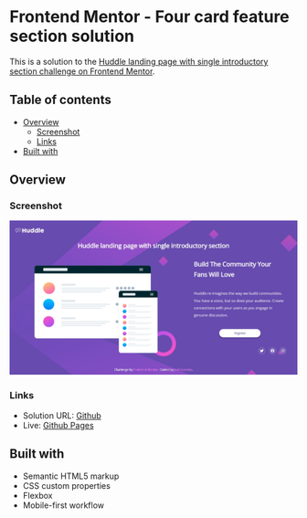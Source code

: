 # Frontend Mentor - Four card feature section solution

This is a solution to the [Huddle landing page with single introductory section challenge on Frontend Mentor](https://www.frontendmentor.io/challenges/huddle-landing-page-with-a-single-introductory-section-B_2Wvxgi0).

## Table of contents

- [Overview](#overview)
  - [Screenshot](#screenshot)
  - [Links](#links)
- [Built with](#built-with)

## Overview

### Screenshot

![Desktop design](./screenshots/desktop.jpg)

### Links

- Solution URL: [Github](https://github.com/sanchezdev-1906/frontendmentor---challenge-4)
- Live: [Github Pages](https://sanchezdev-1906.github.io/frontendmentor---challenge-4)

## Built with

- Semantic HTML5 markup
- CSS custom properties
- Flexbox
- Mobile-first workflow
